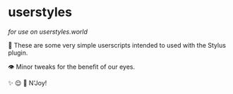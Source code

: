 # userstyles

*for use on userstyles.world*

👋 These are some very simple userscripts intended to used with the Stylus plugin.

👁 Minor tweaks for the benefit of our eyes.

 ✨ 😌 🌸 N'Joy!
